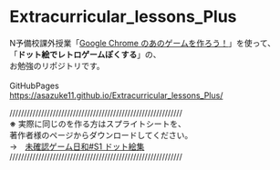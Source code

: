 # Extracurricular_lessons_Plus
N予備校課外授業「[Google Chrome のあのゲームを作ろう！](https://www.youtube.com/watch?v=PKc1OD7LIJg)」を使って、  
「**ドット絵でレトロゲームぽくする**」の、  
お勉強のリポジトリです。
<br><br>
GitHubPages  
https://asazuke11.github.io/Extracurricular_lessons_Plus/

////////////////////////////////////////////////////////////  
**※** 実際に同じのを作る方はスプライトシートを、  
著作者様のページからダウンロードしてください。  
→　[未確認ゲーム日和#S1 ドット絵集](https://seiga.nicovideo.jp/seiga/im3657666)  
////////////////////////////////////////////////////////////
